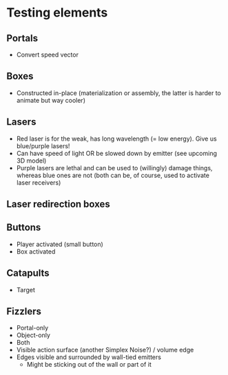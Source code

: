 # Testing elements

## Portals
- Convert speed vector

## Boxes
-   Constructed in-place (materialization or assembly, the latter is harder to animate but way cooler)

## Lasers
-   Red laser is for the weak, has long wavelength (= low energy). Give us blue/purple lasers!
-   Can have speed of light OR be slowed down by emitter (see upcoming 3D model)
-   Purple lasers are lethal and can be used to (willingly) damage things, whereas blue ones are not (both can be, of course, used to activate laser receivers)
## Laser redirection boxes
## Buttons
-   Player activated (small button)
-   Box activated
## Catapults
-   Target
## Fizzlers
-   Portal-only
-   Object-only
-   Both
-   Visible action surface (another Simplex Noise?) / volume edge
-   Edges visible and surrounded by wall-tied emitters
    -   Might be sticking out of the wall or part of it
